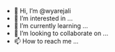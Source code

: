 - 👋 Hi, I’m @wyarejali
- 👀 I’m interested in ...
- 🌱 I’m currently learning ...
- 💞️ I’m looking to collaborate on ...
- 📫 How to reach me ...

<!---
wyarejali/wyarejali is a ✨ special ✨ repository because its `README.md` (this file) appears on your GitHub profile.
You can click the Preview link to take a look at your changes.
--->
